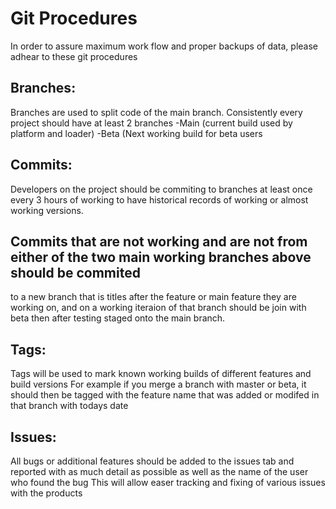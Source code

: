 # Git Procedures
In order to assure maximum work flow and proper backups of data, please adhear to these git procedures

## Branches:
Branches are used to split code of the main branch.
Consistently every project should have at least 2 branches
-Main (current build used by platform and loader)
-Beta (Next working build for beta users

## Commits:
Developers on the project should be commiting to branches at least once every 3 hours of working
to have historical records of working or almost working versions.

## Commits that are not working and are not from either of the two main working branches above should be commited 
to a new branch that is titles after the feature or main feature they are working on, and on a working iteraion of that branch should be join with beta
then after testing staged onto the main branch.

## Tags:
Tags will be used to mark known working builds of different features and build versions
For example if you merge a branch with master or beta, it should then be tagged with the feature name that was added or modifed in that branch with todays date

## Issues:
All bugs or additional features should be added to the issues tab and reported with as much detail as possible as well as the name of the user who found the bug
This will allow easer tracking and fixing of various issues with the products

